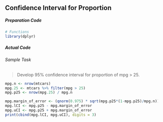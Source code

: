 ## Confidence Interval for Proportion
##### Preparation Code
```r
# Functions
library(dplyr)
```
##### Actual Code
###### Sample Task
>Develop 95% confidence interval for proportion of mpg > 25.
```r
mpg.n <- nrow(mtcars)
mpg.25 <- mtcars %>% filter(mpg > 25)
mpg.p25 <- nrow(mpg.25) / mpg.n

mpg.margin_of_error <- (qnorm(0.975) * sqrt(mpg.p25*(1-mpg.p25)/mpg.n))
mpg.lCI <- mpg.p25 - mpg.margin_of_error
mpg.uCI <- mpg.p25 + mpg.margin_of_error
print(cbind(mpg.lCI, mpg.uCI), digits = 3)
```
